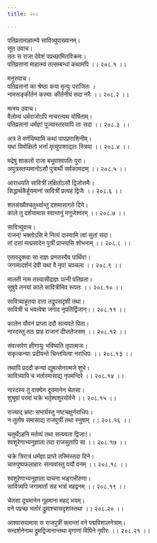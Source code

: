 ```yaml
---
title: २०८

---
```

पतिव्रतामाहात्म्ये सावित्र्युपाख्यानम्।  
सूत उवाच।  
ततः स राजा देवेशं पप्रच्छामितविक्रमः।  
पतिव्रतानां माहात्म्यं तत्सम्बन्धां कथामपि ।। २०८.१ ।।  
  
मनुरुवाच।  
पतिव्रतानां का श्रेष्ठा कया मृत्युः पराजितः ।  
नामसङ्कीर्तनं कस्याः कीर्तनीयं सदा नरैः ।। २०८.२ ।।  
  
मत्स्य उवाच।  
वैलोम्यं धर्मराजोऽपि नाचरत्यथ योषिताम्।  
पतिव्रतानां धर्मज्ञ! पूज्यास्तस्यापि ताः सदा ।। २०८.३ ।।  
  
अत्र ते वर्णयिष्यामि कथां पापप्रणाशिनीम्।  
यथा विमोक्षितो भर्त्ता मृत्युपाशाद्यतः स्त्रिया ।। २०८.४ ।।  
  
मद्रेषु शाकलो राजा बभूवाश्वपतिः पुरा।  
अपुत्रस्तप्यमानोऽसौ पुत्रार्थी सर्वकामदाम् ।। २०८.५ ।।  
  
आराधयति सावित्रीं लक्षितोऽसौ द्विजोत्तमैः।  
सिद्धार्थकैर्हूयमानां सावित्रीं प्रत्यहं द्विजैः ।। २०८.६ ।।  
  
शतसंख्यैश्चतुर्थ्यान्तु दशमासागते दिने।  
काले तु दर्शयामास स्वान्तनुं मनुजेश्वरम् ।। २०८.७ ।।  
  
सावित्र्युवाच।  
राजन्! भक्तोऽसि मे नित्यं दास्यामि त्वां सुतां सदा।  
तां दत्तां मत्प्रसादेन पुत्रीं प्राप्स्यसि शोभनाम् ।। २०८.८ ।।  
  
एतावदुक्त्वा सा राज्ञः प्रणतस्यैव पार्थिव!।  
जगामादर्शनं देवी यथा वै नृप! चञ्चला ।। २०८.९ ।।  
  
मालती नाम तस्यासीद्राज्ञः पत्नी पतिव्रता।  
सुषुवे तनयां काले सावित्रीमिव रूपतः ।। २०८.१० ।।  
  
सावित्र्याहूतया दत्ता तद्रूपसदृशी तथा।  
सावित्री च भवत्वेषा जगाद नृपतिर्द्विजान्।। २०८.११ ।।  
  
कालेन यौवनं प्राप्ता ददौ सत्यवते पिता।  
नारदस्तु ततः प्राह राजानं दीप्ततेजसम् ।। २०८.१२ ।।  
  
संवत्सरेण क्षीणायुः भविष्यति तृपात्मजः।  
सकृत्कन्याः प्रदीयन्ते चिन्तयित्वा नराधिपः ।। २०८.१३ ।।  
  
तथापि प्रददौ कन्यां द्युमत्सेनात्मजे शुभे।  
सावित्र्यापि च भर्तारमासाद्य नृपमन्दिरे ।। २०८.१४ ।।  
  
नारदस्य तु वाक्येन दूयमानेन चेतसा।  
शुश्रूषां परमां चक्रे भर्तृश्वशुरयोर्वने ।। २०८.१५ ।।  
  
राज्याद् भ्रष्टः सभार्यस्तु नष्टचक्षुर्नराधिपः।  
न तुतोष समासाद्य राजपुत्रीं तथा स्नुषाम् ।। २०८.१६ ।।  
  
चतुर्थेऽहनि मर्तव्यं तथा सत्यवता द्विजाः!।  
श्वशुरेणाभ्यनुज्ञाता तदा राजसुतापि सा ।। २०८.१७ ।।  
  
चक्रे त्रिरात्रं धर्मज्ञा प्राप्ते तस्मिंस्तदा दिने।  
चारुपुष्पफलाहारः सत्यवांस्तु ययौ वनम् ।। २०८.१८ ।।  
  
श्वशुरेणाभ्यनुज्ञाता याचना भङ्गभीरुणा।  
सावित्र्यपि जगामार्ता सह भर्त्रा महद्वनम् ।। २०८.१९ ।।  
  
चेतसा दूयमानेन गूहमाना महद् भयम्।  
वने पप्रच्छ भर्तारं द्रुमाश्चासदृशांस्तथा ।। २०८.२० ।।  
  
आश्वासयामास स राजपुत्रीं क्लान्तां वने पद्मविशालनेत्राम्।  
सन्दर्शनेनाथ द्रुमद्विजानान्तथा मृगाणां विपिने नृवीरः ।। २०८.२१ ।।